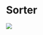 # Sorter

[<img src="https://freddster.visualstudio.com/_apis/public/build/definitions/8ed81bc4-ffe2-4e2a-83b7-8ed48cc8e9c5/1/badge"/>](https://{your-account}.visualstudio.com/{your-project}/_build/index?definitionId={id})
